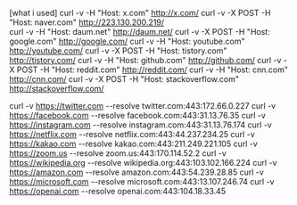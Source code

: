 [what i used]
curl -v -H "Host: x.com" http://x.com/
curl -v -X POST -H "Host: naver.com" http://223.130.200.219/  
curl -v -H "Host: daum.net" http://daum.net/
curl -v -X POST -H "Host: google.com" http://google.com/
curl -v -H "Host: youtube.com" http://youtube.com/
curl -v -X POST -H "Host: tistory.com" http://tistory.com/
curl -v -H "Host: github.com" http://github.com/
curl -v -X POST -H "Host: reddit.com" http://reddit.com/ 
curl -v -H "Host: cnn.com" http://cnn.com/
curl -v -X POST -H "Host: stackoverflow.com" http://stackoverflow.com/


curl -v https://twitter.com --resolve twitter.com:443:172.66.0.227 
curl -v https://facebook.com --resolve facebook.com:443:31.13.76.35 
curl -v https://instagram.com --resolve instagram.com:443:31.13.76.174
curl -v https://netflix.com --resolve netflix.com:443:44.237.234.25
curl -v https://kakao.com --resolve kakao.com:443:211.249.221.105
curl -v https://zoom.us --resolve zoom.us:443:170.114.52.2
curl -v https://wikipedia.org --resolve wikipedia.org:443:103.102.166.224
curl -v https://amazon.com --resolve amazon.com:443:54.239.28.85
curl -v https://microsoft.com --resolve microsoft.com:443:13.107.246.74
curl -v https://openai.com --resolve openai.com:443:104.18.33.45

